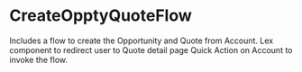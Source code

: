 # CreateOpptyQuoteFlow
Includes a flow to create the Opportunity and Quote from Account. 
Lex component to redirect user to Quote detail page
Quick Action on Account to invoke the flow.
